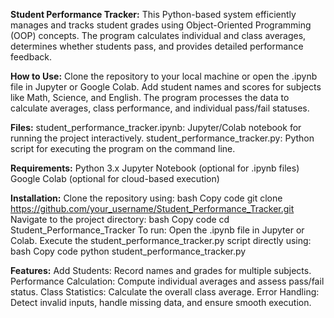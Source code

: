 **Student Performance Tracker:**
This Python-based system efficiently manages and tracks student grades using Object-Oriented Programming (OOP) concepts. The program calculates individual and class averages, determines whether students pass, and provides detailed performance feedback.

**How to Use:**
Clone the repository to your local machine or open the .ipynb file in Jupyter or Google Colab.
Add student names and scores for subjects like Math, Science, and English.
The program processes the data to calculate averages, class performance, and individual pass/fail statuses.

**Files:**
student_performance_tracker.ipynb: Jupyter/Colab notebook for running the project interactively.
student_performance_tracker.py: Python script for executing the program on the command line.

**Requirements:**
Python 3.x
Jupyter Notebook (optional for .ipynb files)
Google Colab (optional for cloud-based execution)

**Installation:**
Clone the repository using:
bash
Copy code
git clone https://github.com/your_username/Student_Performance_Tracker.git
Navigate to the project directory:
bash
Copy code
cd Student_Performance_Tracker
To run:
Open the .ipynb file in Jupyter or Colab.
Execute the student_performance_tracker.py script directly using:
bash
Copy code
python student_performance_tracker.py

**Features:**
Add Students: Record names and grades for multiple subjects.
Performance Calculation: Compute individual averages and assess pass/fail status.
Class Statistics: Calculate the overall class average.
Error Handling: Detect invalid inputs, handle missing data, and ensure smooth execution.
